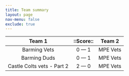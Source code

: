 ```yaml
---
title: Team summary
layout: page
nav-menu: false
exclude: true
---
```




|           Team 1           |  ::Score::  |  Team 2  |
|:--------------------------:|:-----------:|:--------:|
|        Barming Vets        | 0 &mdash; 1 | MPE Vets |
|        Barming Duds        | 0 &mdash; 1 | MPE Vets |
| Castle Colts vets - Part 2 | 2 &mdash; 0 | MPE Vets |

 <br /><br /><br />